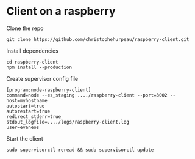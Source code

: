 # Client on a raspberry

Clone the repo

```
git clone https://github.com/christophehurpeau/raspberry-client.git
```

Install dependencies

```
cd raspberry-client
npm install --production
```

Create supervisor config file

```
[program:node-raspberry-client]
command=node --es_staging ..../raspberry-client --port=3002 --host=myhostname
autostart=true
autorestart=true
redirect_stderr=true
stdout_logfile=..../logs/raspberry-client.log
user=evaneos
```

Start the client

```
sudo supervisorctl reread && sudo supervisorctl update
```
